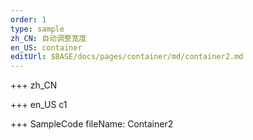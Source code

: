 ```yaml
--- 
order: 1
type: sample
zh_CN: 自动调整宽度
en_US: container
editUrl: $BASE/docs/pages/container/md/container2.md
---
```


+++ zh_CN 

+++ en_US
c1

+++ SampleCode
fileName: Container2
